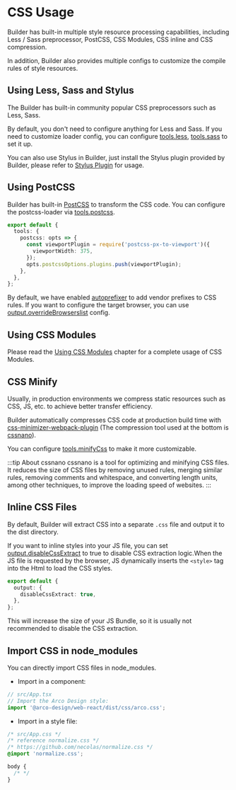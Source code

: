 # CSS Usage

Builder has built-in multiple style resource processing capabilities, including Less / Sass preprocessor, PostCSS, CSS Modules, CSS inline and CSS compression.

In addition, Builder also provides multiple configs to customize the compile rules of style resources.

## Using Less, Sass and Stylus

The Builder has built-in community popular CSS preprocessors such as Less, Sass.

By default, you don't need to configure anything for Less and Sass. If you need to customize loader config, you can configure [tools.less](/en/api/config-tools.html#toolsless), [tools.sass](/en/api/config-tools.html#toolssass) to set it up.

You can also use Stylus in Builder, just install the Stylus plugin provided by Builder, please refer to [Stylus Plugin](/plugins/plugin-stylus.html) for usage.

## Using PostCSS

Builder has built-in [PostCSS](https://postcss.org/) to transform the CSS code. You can configure the postcss-loader via [tools.postcss](/en/api/config-tools.html#toolspostcss).

```ts
export default {
  tools: {
    postcss: opts => {
      const viewportPlugin = require('postcss-px-to-viewport')({
        viewportWidth: 375,
      });
      opts.postcssOptions.plugins.push(viewportPlugin);
    },
  },
};
```

By default, we have enabled [autoprefixer](https://github.com/postcss/autoprefixer) to add vendor prefixes to CSS rules.
If you want to configure the target browser, you can use [output.overrideBrowserslist](/en/api/config-output.html#outputoverridebrowserslist) config.

## Using CSS Modules

Please read the [Using CSS Modules](/guide/basic/css-modules.html) chapter for a complete usage of CSS Modules.

## CSS Minify

Usually, in production environments we compress static resources such as CSS, JS, etc. to achieve better transfer efficiency.

Builder automatically compresses CSS code at production build time with [css-minimizer-webpack-plugin](https://github.com/webpack-contrib/css-minimizer-webpack-plugin) (The compression tool used at the bottom is [cssnano](https://cssnano.co/)).

You can configure [tools.minifyCss](/en/api/config-tools.html#toolsminifycss) to make it more customizable.

:::tip About cssnano
cssnano is a tool for optimizing and minifying CSS files. It reduces the size of CSS files by removing unused rules, merging similar rules, removing comments and whitespace, and converting length units, among other techniques, to improve the loading speed of websites.
:::

## Inline CSS Files

By default, Builder will extract CSS into a separate `.css` file and output it to the dist directory.

If you want to inline styles into your JS file, you can set [output.disableCssExtract](/en/api/config-output.html#outputdisablecssextract) to true to disable CSS extraction logic.When the JS file is requested by the browser, JS dynamically inserts the `<style>` tag into the Html to load the CSS styles.

```ts
export default {
  output: {
    disableCssExtract: true,
  },
};
```

This will increase the size of your JS Bundle, so it is usually not recommended to disable the CSS extraction.

## Import CSS in node_modules

You can directly import CSS files in node_modules.

- Import in a component:

```ts
// src/App.tsx
// Import the Arco Design style:
import '@arco-design/web-react/dist/css/arco.css';
```

- Import in a style file:

```css
/* src/App.css */
/* reference normalize.css */
/* https://github.com/necolas/normalize.css */
@import 'normalize.css';

body {
  /* */
}
```
